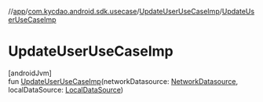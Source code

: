 //[app](../../../index.md)/[com.kycdao.android.sdk.usecase](../index.md)/[UpdateUserUseCaseImp](index.md)/[UpdateUserUseCaseImp](-update-user-use-case-imp.md)

# UpdateUserUseCaseImp

[androidJvm]\
fun [UpdateUserUseCaseImp](-update-user-use-case-imp.md)(networkDatasource: [NetworkDatasource](../../com.kycdao.android.sdk.network/-network-datasource/index.md), localDataSource: [LocalDataSource](../../com.kycdao.android.sdk.db/-local-data-source/index.md))
